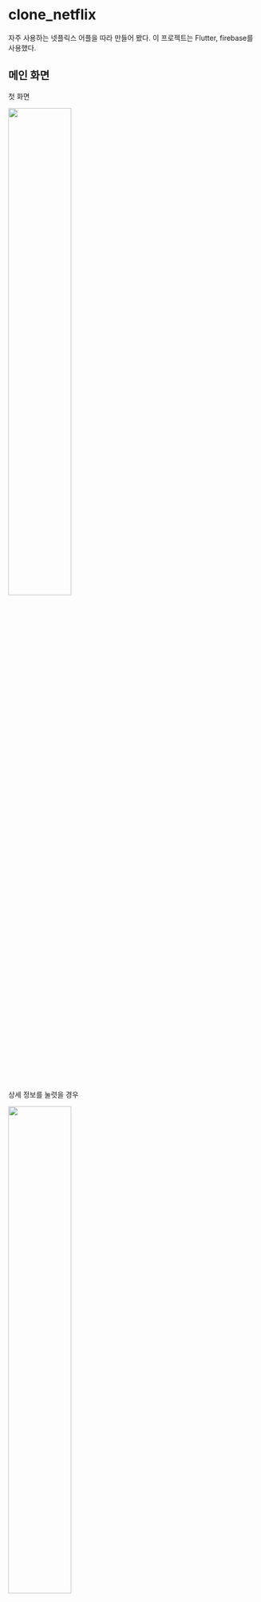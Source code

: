 # clone_netflix

자주 사용하는 넷플릭스 어플을 따라 만들어 봤다. 
이 프로젝트는 Flutter, firebase를 사용했다.

## 메인 화면
<p> 첫 화면 </p>
<img src = "https://user-images.githubusercontent.com/23256819/126773957-b014ee98-94fb-4812-9497-3705d4b766d9.png" width="50%" height="50%">
<p> 상세 정보를 눌렷을 경우 </p>
<img src = "https://user-images.githubusercontent.com/23256819/126773967-7f1e9c70-66e7-430d-a3b8-01796f07720a.png" width="50%" height="50%">


## 검색 화면
<p>검색 첫 화면</p>
<img src = "https://user-images.githubusercontent.com/23256819/126774052-bcf1711e-a768-41c4-bb0a-a5204b797ae1.png" width="50%" height="50%">
<p>'드라마' 라는 단어를 검색시 나타나는 화면</p>
<img src = "https://user-images.githubusercontent.com/23256819/126774056-8d6eacd7-0283-46ce-954b-60b3eae9becb.png" width="50%" height="50%">


## 저장한 컨텐츠 모아보는 화면
<p> 화면 </p>
<img src= "https://user-images.githubusercontent.com/23256819/126774064-6878e763-3235-4903-9790-59c67d9145fb.png" width="50%" height="50%">
<p> 파이어베이스에 저장된 정보 </p>
<img src = "https://user-images.githubusercontent.com/23256819/126773634-03668196-a841-488e-affc-0dff5d101d49.PNG" >
